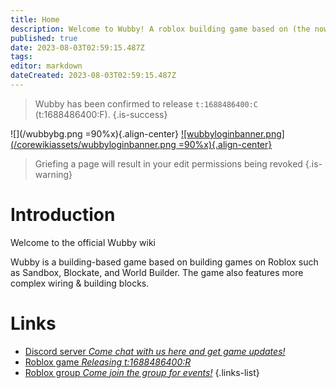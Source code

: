 ```yaml
---
title: Home
description: Welcome to Wubby! A roblox building game based on (the now content deleted) World Builder.
published: true
date: 2023-08-03T02:59:15.487Z
tags: 
editor: markdown
dateCreated: 2023-08-03T02:59:15.487Z
---
```


> Wubby has been confirmed to release `t:1688486400:C` (t:1688486400:F). 
{.is-success}

![](/wubbybg.png =90%x){.align-center}
[![wubbyloginbanner.png](/corewikiassets/wubbyloginbanner.png =90%x){.align-center}](https://shlink.choke.dev/WubbyWikiLogin)

> Griefing a page will result in your edit permissions being revoked
{.is-warning}


# Introduction

Welcome to the official Wubby wiki

Wubby is a building-based game based on building games on Roblox such as Sandbox, Blockate, and World Builder. The game also features more complex wiring & building blocks.

# Links
- [Discord server *Come chat with us here and get game updates!*](https://discord.gg/YHtthk2dYX)
- [Roblox game *Releasing t:1688486400:R*](https://www.roblox.com/games/12519560096/Wubby)
- [Roblox group *Come join the group for events!*](https://www.roblox.com/groups/16993480)
{.links-list}